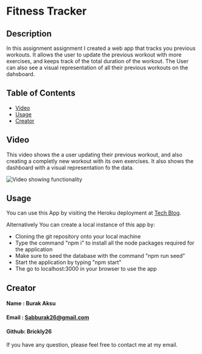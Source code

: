# Fitness Tracker

## Description

In this assignment assignment I created a web app that tracks you previous workouts. It allows the user to update the previous workout with more exercises, and keeps track of the total duration of the workout. The User can also see a visual representation of all their previous workouts on the dahsboard.

## Table of Contents

- [Video](#Video)
- [Usage](#Usage)
- [Creator](#Creator)

## Video

This video shows the a user updating their previous workout, and also creating a completly new workout with its own exercises. It also shows the dashboard with a visual representation fo the data.

![Video showing functionality](./video/mock.gif)


## Usage

You can use this App by visiting the Heroku deployment at [Tech Blog](https://fitness-tracker-ba.herokuapp.com/ "Fitness Tracker").

Alternatively You can create a local instance of this app by:

- Cloning the git repository onto your local machine 
- Type the command "npm i" to install all the node packages required for the application
- Make sure to seed the database with the command "npm run seed"
- Start the application by typing "npm start"
- The go to localhost:3000 in your browser to use the app

## Creator

#### Name : Burak Aksu
#### Email : Sabburak26@gmail.com
#### Github: Brickly26

If you have any question, please feel free to contact me at my email.